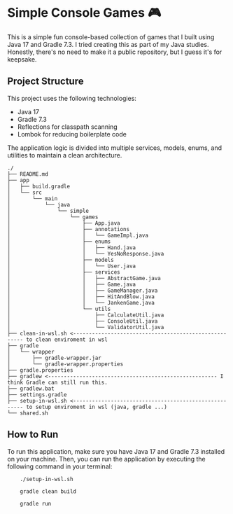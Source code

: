 # Simple Console Games 🎮

This is a simple fun console-based collection of games that I built using Java 17 and Gradle 7.3.
I tried creating this as part of my Java studies. 
Honestly, there's no need to make it a public repository, but I guess it's for keepsake.

## Project Structure

This project uses the following technologies:

- Java 17
- Gradle 7.3
- Reflections for classpath scanning
- Lombok for reducing boilerplate code

The application logic is divided into multiple services, models, enums, and utilities to maintain a clean architecture.

```
./
├── README.md
├── app
│   ├── build.gradle
│   └── src
│       └── main
│           └── java
│               └── simple
│                   └── games
│                       ├── App.java
│                       ├── annotations
│                       │   └── GameImpl.java
│                       ├── enums
│                       │   ├── Hand.java
│                       │   └── YesNoResponse.java
│                       ├── models
│                       │   └── User.java
│                       ├── services
│                       │   ├── AbstractGame.java
│                       │   ├── Game.java
│                       │   ├── GameManager.java
│                       │   ├── HitAndBlow.java
│                       │   └── JankenGame.java
│                       └── utils
│                           ├── CalculateUtil.java
│                           ├── ConsoleUtil.java
│                           └── ValidatorUtil.java
├── clean-in-wsl.sh <------------------------------------------------------ to clean enviroment in wsl
├── gradle
│   └── wrapper
│       ├── gradle-wrapper.jar
│       └── gradle-wrapper.properties
├── gradle.properties
├── gradlew <------------------------------------------------------ I think Gradle can still run this.
├── gradlew.bat
├── settings.gradle
├── setup-in-wsl.sh <------------------------------------------------------ to setup enviroment in wsl (java, gradle ...)
└── shared.sh
```

## How to Run

To run this application, make sure you have Java 17 and Gradle 7.3 installed on your machine. Then, you can run the application by executing the following command in your terminal:

```
    ./setup-in-wsl.sh

    gradle clean build

    gradle run
```
